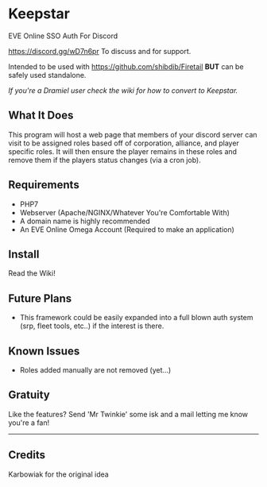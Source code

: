 # Keepstar
EVE Online SSO Auth For Discord

https://discord.gg/wD7n6pr To discuss and for support.

Intended to be used with https://github.com/shibdib/Firetail **BUT** can be safely used standalone.

*If you're a Dramiel user check the wiki for how to convert to Keepstar.*

What It Does
-
This program will host a web page that members of your discord server can visit to be assigned roles based off of
corporation, alliance, and player specific roles. It will then ensure the player remains in these roles and remove them 
if the players status changes (via a cron job).


Requirements
-
- PHP7 
- Webserver (Apache/NGINX/Whatever You're Comfortable With)
- A domain name is highly recommended
- An EVE Online Omega Account (Required to make an application)

Install
-
Read the Wiki!

Future Plans
-
- This framework could be easily expanded into a full blown auth system (srp, fleet tools, etc..) if the interest is 
there.

Known Issues
-
- Roles added manually are not removed (yet...)

Gratuity
-
Like the features? Send 'Mr Twinkie' some isk and a mail letting me know you're a fan!

---

Credits
- 
Karbowiak for the original idea
